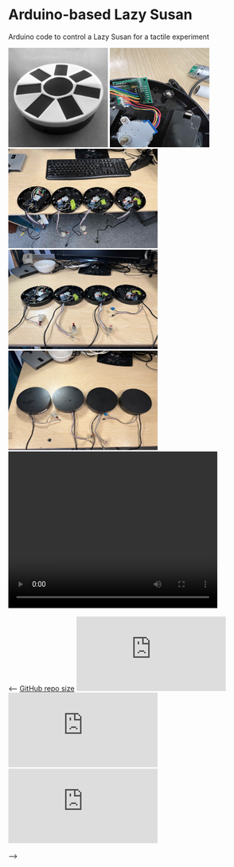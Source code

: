 <p align="left">
 
 # Arduino-based Lazy Susan

Arduino code to control a Lazy Susan for a tactile experiment
 <br>
 
 <img width="200" height="200" src="IMG_2246.jpeg">
  


  <img width="200" height="200" src="IMG_0763.jpeg">
   <br> <img width="300" height="200" src="IMG_0819.jpeg">
    <img width="300" height="200" src="IMG_0824.jpeg">
    <img width="300" height="200" src="IMG_0825.jpeg">
 
  <br>
  
 <video controls="controls" width="420" height="315" name="Video Name">
  <source src="./IMG_0762.MOV">
</video>
 
 
  <br>
  <object data="http://www.youtube.com/embed/Hrc2zLRdNaU"
  width="420" height="315"></object>
 
</p>

<-- [GitHub repo size](https://github.com/maxdiluca/README.md)
![GitHub contributors](https://github.com/DiarKarim/PrendoSim/README-template.md)
![GitHub stars](https://github.com/DiarKarim/PrendoSim/README-template.md?style=social)
![GitHub forks](https://github.com/DiarKarim/PrendoSim/README-template.md?style=social)
<!-- ![Twitter Follow](https://github.com/DiarKarim/PrendoSim?style=social) -->
-->
